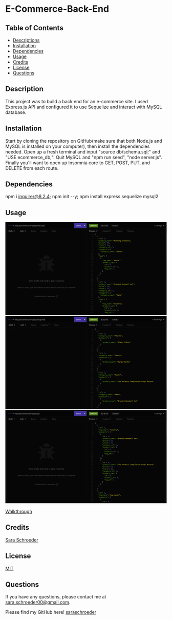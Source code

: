 # E-Commerce-Back-End

## Table of Contents
* [Descriptions](#description)
* [Installation](#installation)
* [Dependencies](#dependencies)
* [Usage](#usage)
* [Credits](#credits)
* [License](#license)
* [Questions](#questions)


## Description

This project was to build a back end for an e-commerce site. I used Express.js API and configured it to use Sequelize and interact with MySQL database.


## Installation

Start by cloning the repository on GitHub(make sure that both Node.js and MySQL is installed on your computer), then install the dependencies needed. Open up a fresh terminal and input "source db/schema.sql;" and "USE ecommerce_db;". Quit MySQL and "npm run seed", "node server.js". Finally you'll want to open up Insomnia core to GET, POST, PUT, and DELETE from each route. 

## Dependencies

npm i inquirer@8.2.4;
npm init --y;
npm install express sequelize mysql2

## Usage

![alt text](./assets/images/Screenshot1.png)
![alt text](./assets/images/Screenshot2.png)
![alt text](./assets/images/Screenshot3.png)

[Walkthrough](https://drive.google.com/file/d/1Z6arwXVz0A0fzzXYS9mHFOSf6cmvsRp2/view)

## Credits

[Sara Schroeder](https://github.com/saraschroeder)

## License

[MIT](https://choosealicense.com/licenses/mit/)

## Questions

If you have any questions, please contact me at [sara.schroeder00@gmail.com](mailto:sara.schroeder00@gmail.com). 

Please find my GitHub here!
[saraschroeder](https://github/saraschroeder)